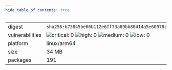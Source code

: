```yaml
---
hide_table_of_contents: true
---
```


<table>
<tr><td>digest</td><td><code>sha256:b73845be66b112e6ff73a89bb80414a5e60978c72d0e0a94791b94445df7ff88</code></td><tr><tr><td>vulnerabilities</td><td><img alt="critical: 0" src="https://img.shields.io/badge/critical-0-lightgrey"/> <img alt="high: 0" src="https://img.shields.io/badge/high-0-lightgrey"/> <img alt="medium: 0" src="https://img.shields.io/badge/medium-0-lightgrey"/> <img alt="low: 0" src="https://img.shields.io/badge/low-0-lightgrey"/> <!-- unspecified: 0 --></td></tr>
<tr><td>platform</td><td>linux/arm64</td></tr>
<tr><td>size</td><td>34 MB</td></tr>
<tr><td>packages</td><td>191</td></tr>
</table>
</details></table>
</details>

<table></table>

